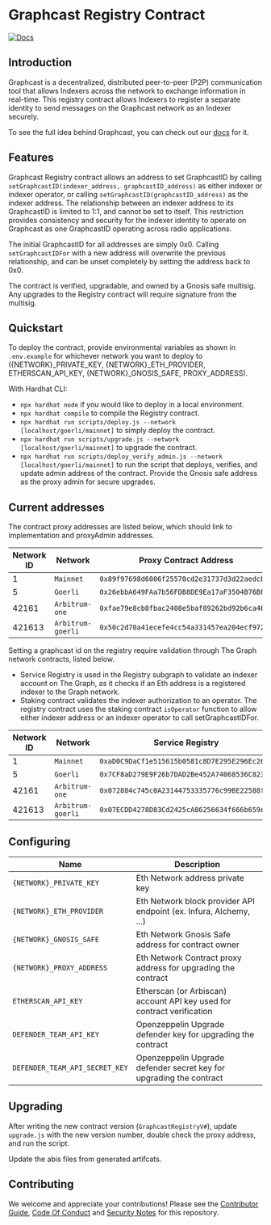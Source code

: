 # Graphcast Registry Contract

[![Docs](https://img.shields.io/badge/docs-latest-brightgreen.svg)](https://docs.graphops.xyz/graphcast/intro)

## Introduction

Graphcast is a decentralized, distributed peer-to-peer (P2P) communication tool that allows Indexers across the network to exchange information in real-time. This registry contract allows Indexers to register a separate identity to send messages on the Graphcast network as an Indexer securely. 

To see the full idea behind Graphcast, you can check out our [docs](https://docs.graphops.xyz/graphcast/intro) for it.

## Features

Graphcast Registry contract allows an address to set GraphcastID by calling `setGraphcastID(indexer_address, graphcastID_address)` as either indexer or indexer operator, or calling `setGraphcastID(graphcastID_address)` as the indexer address. The relationship between an indexer address to its GraphcastID is limited to 1:1, and cannot be set to itself. This restriction provides consistency and security for the indexer identity to operate on Graphcast as one GraphcastID operating across radio applications. 

The initial GraphcastID for all addresses are simply 0x0. Calling `setGraphcastIDFor` with a new address will overwrite the previous relationship, and can be unset completely by setting the address back to 0x0.

The contract is verified, upgradable, and owned by a Gnosis safe multisig. Any upgrades to the Registry contract will require signature from the multisig.

## Quickstart

To deploy the contract, provide environmental variables as shown in `.env.example` for whichever network you want to deploy to ({NETWORK}_PRIVATE_KEY, {NETWORK}_ETH_PROVIDER, ETHERSCAN_API_KEY, {NETWORK}_GNOSIS_SAFE, PROXY_ADDRESS). 

With Hardhat CLI:

- `npx hardhat node` if you would like to deploy in a local environment.
- `npx hardhat compile` to compile the Registry contract.
- `npx hardhat run scripts/deploy.js --network [localhost/goerli/mainnet]` to simply deploy the contract. 
- `npx hardhat run scripts/upgrade.js --network [localhost/goerli/mainnet]` to upgrade the contract. 
- `npx hardhat run scripts/deploy_verify_admin.js --network [localhost/goerli/mainnet]` to run the script that deploys, verifies, and update admin address of the contract. Provide the Gnosis safe address as the proxy admin for secure upgrades.

## Current addresses

The contract proxy addresses are listed below, which should link to implementation and proxyAdmin addresses.

| Network ID         | Network                           | Proxy Contract Address                                                               |
| --------- | ------------------------------ | ------------------------------------------------------------------------- |
| 1 | `Mainnet`          | `0x89f97698d6006f25570cd2e31737d3d22aedcbcf`             |
| 5 | `Goerli`           | `0x26ebbA649FAa7b56FDB8DE9Ea17aF3504B76BFA0`                                                |
| 42161 | `Arbitrum-one`           | `0xfae79e8cb8fbac2408e5baf89262bd92b6ca464a`                             |
| 421613 | `Arbitrum-goerli`         | `0x50c2d70a41ecefe4cc54a331457ea204ecf97292`                  |


Setting a graphcast id on the registry require validation through The Graph network contracts, listed below. 

- Service Registry is used in the Registry subgraph to validate an indexer account on The Graph, as it checks if an Eth address is a registered indexer to the Graph network.
- Staking contract validates the indexer authorization to an operator. The registry contract uses the staking contract `isOperator` function to allow either indexer address or an indexer operator to call setGraphcastIDFor.

| Network ID         | Network                           | Service Registry                            |Staking contract                            |
| --------- | ------------------------------ | ------------------------------------------ | ------------------------------------------ |
| 1 | `Mainnet`          |    `0xaD0C9DaCf1e515615b0581c8D7E295E296Ec26E6`          | `0xF55041E37E12cD407ad00CE2910B8269B01263b9` |
| 5 | `Goerli`           | `0x7CF8aD279E9F26b7DAD2Be452A74068536C8231F` |    `0x35e3Cb6B317690d662160d5d02A5b364578F62c9` | 
| 42161 | `Arbitrum-one`           |      `0x072884c745c0A23144753335776c99BE22588f8A`                        | `0x00669A4CF01450B64E8A2A20E9b1FCB71E61eF03` |
| 421613 | `Arbitrum-goerli`         |    `0x07ECDD4278D83Cd2425cA86256634f666b659e53`               | `0xcd549d0C43d915aEB21d3a331dEaB9B7aF186D26` |


## Configuring

| Name                           | Description                                                               |
| ------------------------------ | ------------------------------------------------------------------------- |
| `{NETWORK}_PRIVATE_KEY`           | Eth Network address private key                                                |
| `{NETWORK}_ETH_PROVIDER`          | Eth Network block provider API endpoint (ex. Infura, Alchemy, ...)             |
| `{NETWORK}_GNOSIS_SAFE`           | Eth Network Gnosis Safe address for contract owner                             |
| `{NETWORK}_PROXY_ADDRESS`         | Eth Network Contract proxy address for upgrading the contract                  |
| `ETHERSCAN_API_KEY`            | Etherscan (or Arbiscan) account API key used for contract verification                  |
| `DEFENDER_TEAM_API_KEY`        | Openzeppelin Upgrade defender key for upgrading the contract              |
| `DEFENDER_TEAM_API_SECRET_KEY` | Openzeppelin Upgrade defender secret key for upgrading the contract       |

## Upgrading

After writing the new contract version (`GraphcastRegistryV#`), update `upgrade.js` with the new version number, double check the proxy address, and run the script.

Update the abis files from generated artifcats. 

## Contributing

We welcome and appreciate your contributions! Please see the [Contributor Guide](/CONTRIBUTING.md), [Code Of Conduct](/CODE_OF_CONDUCT.md) and [Security Notes](/SECURITY.md) for this repository.
